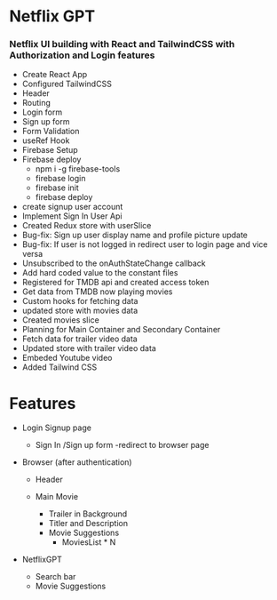 # Netflix GPT

### Netflix UI building with React and TailwindCSS with Authorization and Login features

- Create React App
- Configured TailwindCSS
- Header
- Routing
- Login form
- Sign up form
- Form Validation
- useRef Hook
- Firebase Setup
- Firebase deploy
  - npm i -g firebase-tools
  - firebase login
  - firebase init
  - firebase deploy
- create signup user account
- Implement Sign In User Api
- Created Redux store with userSlice
- Bug-fix: Sign up user display name and profile picture update
- Bug-fix: If user is not logged in redirect user to login page and vice versa
- Unsubscribed to the onAuthStateChange callback
- Add hard coded value to the constant files
- Registered for TMDB api and created access token
- Get data from TMDB now playing movies
- Custom hooks for fetching data
- updated store with movies data
- Created movies slice
- Planning for Main Container and Secondary Container
- Fetch data for trailer video data
- Updated store with trailer video data
- Embeded Youtube video
- Added Tailwind CSS

# Features

- Login Signup page
  - Sign In /Sign up form
    -redirect to browser page
- Browser (after authentication)

  - Header

  - Main Movie
    - Trailer in Background
    - Titler and Description
    - Movie Suggestions
      - MoviesList \* N

- NetflixGPT
  - Search bar
  - Movie Suggestions
